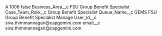 <?xml version="1.0" encoding="UTF-8"?>
<CustomMetadata xmlns="http://soap.sforce.com/2006/04/metadata" xmlns:xsi="http://www.w3.org/2001/XMLSchema-instance" xmlns:xsd="http://www.w3.org/2001/XMLSchema">
    <label>A 1006</label>
    <protected>false</protected>
    <values>
        <field>Business_Area__c</field>
        <value xsi:type="xsd:string">FSU Group Benefit Specialist</value>
    </values>
    <values>
        <field>Case_Team_Role__c</field>
        <value xsi:type="xsd:string">Group Benefit Specialist</value>
    </values>
    <values>
        <field>Queue_Name__c</field>
        <value xsi:type="xsd:string">GEMS FSU Group Benefit Specialist Manage</value>
    </values>
    <values>
        <field>User_Id__c</field>
        <value xsi:type="xsd:string">siva.thimmannagari@capgemini.com</value>
    </values>
    <values>
        <field>email__c</field>
        <value xsi:type="xsd:string">siva.thimmannagari@capgemini.com</value>
    </values>
</CustomMetadata>
